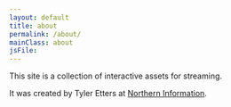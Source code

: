 ```yaml
---
layout: default
title: about
permalink: /about/
mainClass: about
jsFile: 
---
```

This site is a collection of interactive assets for streaming.

It was created by Tyler Etters at [Northern Information](https://nor.the-rn.info).